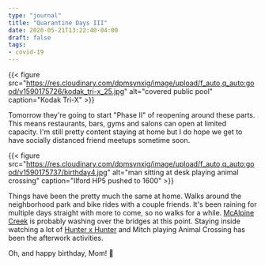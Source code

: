 ```yaml
---
type: "journal"
title: "Quarantine Days III"
date: 2020-05-21T13:22:40-04:00
draft: false
tags:
- covid-19
---
```


{{< figure src="https://res.cloudinary.com/dpmsynxig/image/upload/f_auto,q_auto:good/v1590175726/kodak_tri-x_25.jpg" alt="covered public pool" caption="Kodak Tri-X" >}}

Tomorrow they're going to start "Phase II" of reopening around these parts. This means restaurants, bars, gyms and salons can open at limited capacity. I'm still pretty content staying at home but I do hope we get to have socially distanced friend meetups sometime soon.

{{< figure src="https://res.cloudinary.com/dpmsynxig/image/upload/f_auto,q_auto:good/v1590175737/birthday4.jpg" alt="man sitting at desk playing animal crossing" caption="Ilford HP5 pushed to 1600" >}}

Things have been the pretty much the same at home. Walks around the neighborhood park and bike rides with a couple friends. It's been raining for multiple days straight with more to come, so no walks for a while. [McAlpine Creek](https://www.mecknc.gov/ParkandRec/Greenways/OpenGreenways/Pages/UpperMcAlpineCreekGreenway.aspx) is probably washing over the bridges at this point. Staying inside watching a lot of [Hunter x Hunter](https://www.imdb.com/title/tt2098220/) and Mitch playing Animal Crossing has been the afterwork activities.

Oh, and happy birthday, Mom! 🎉
